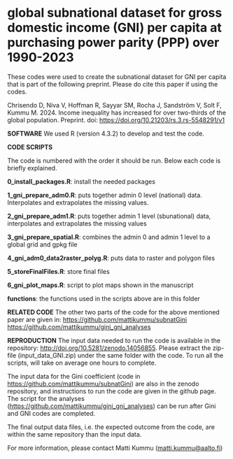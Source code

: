# global subnational dataset for gross domestic income (GNI) per capita at purchasing power parity (PPP) over 1990-2023

These codes were used to create the subnational dataset for GNI per capita that is part of the following preprint. Please do cite this paper if using the codes. 

Chrisendo D, Niva V, Hoffman R, Sayyar SM, Rocha J, Sandström V, Solt F, Kummu M. 2024. Income inequality has increased for over two-thirds of the global population. Preprint. doi: https://doi.org/10.21203/rs.3.rs-5548291/v1

**SOFTWARE**
We used R (version 4.3.2) to develop and test the code. 


**CODE SCRIPTS**

The code is numbered with the order it should be run. Below each code is briefly explained. 

**0_install_packages.R**: install the needed packages

**1_gni_prepare_adm0.R**: puts together admin 0 level (national) data. Interpolates and extrapolates the missing values.

**2_gni_prepare_adm1.R**: puts together admin 1 level (sbunational) data, interpolates and extrapolates the missing values

**3_gni_prepare_spatial.R**: combines the admin 0 and admin 1 level to a global grid and gpkg file

**4_gni_adm0_data2raster_polyg.R**: puts data to raster and polygon files

**5_storeFinalFiles.R**: store final files

**6_gni_plot_maps.R**: script to plot maps shown in the manuscript

**functions**: the functions used in the scripts above are in this folder


**RELATED CODE**
The other two parts of the code for the above mentioned paper are given in:
https://github.com/mattikummu/subnatGini  
https://github.com/mattikummu/gini_gni_analyses 


**REPRODUCTION**
The input data needed to run the code is available in the repository: http://doi.org/10.5281/zenodo.14056855. Please extract the zip-file (input_data_GNI.zip) under the same folder with the code. To run all the scripts, will take on average one hours to complete. 

The input data for the Gini coefficient (code in https://github.com/mattikummu/subnatGini) are also in the zenodo repository, and instructions to run the code are given in the github page. The script for the analyses (https://github.com/mattikummu/gini_gni_analyses) can be run after Gini and GNI codes are completed. 

The final output data files, i.e. the expected outcome from the code, are within the same repository than the input data. 



For more information, please contact Matti Kummu (matti.kummu@aalto.fi)